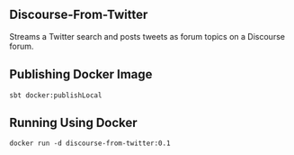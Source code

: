 ## Discourse-From-Twitter

Streams a Twitter search and posts tweets as forum topics on a 
Discourse forum.

## Publishing Docker Image

    sbt docker:publishLocal

## Running Using Docker

    docker run -d discourse-from-twitter:0.1
    

